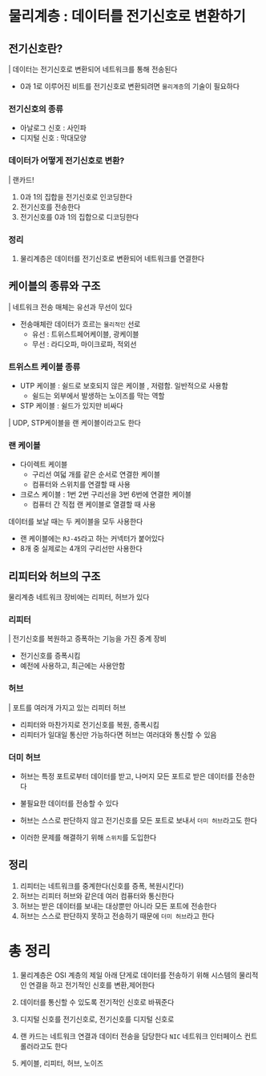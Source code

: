 # 물리계층 : 데이터를 전기신호로 변환하기

## 전기신호란?

| 데이터는 전기신호로 변환되어 네트워크를 통해 전송된다

- 0과 1로 이루어진 비트를 전기신호로 변환되려면 `물리계층`의 기술이 필요하다

### 전기신호의 종류

- 아날로그 신호 : 사인파
- 디지털 신호 : 막대모양

### 데이터가 어떻게 전기신호로 변환?

| 랜카드!

1. 0과 1의 집합을 전기신호로 인코딩한다
2. 전기신호를 전송한다
3. 전기신호를 0과 1의 집합으로 디코딩한다

### 정리

1. 물리계층은 데이터를 전기신호로 변환되어 네트워크를 연결한다

## 케이블의 종류와 구조

| 네트워크 전송 매체는 유선과 무선이 있다

- 전송매체란 데이터가 흐르는 `물리적인` 선로
  - 유선 : 트위스트페어케이블, 광케이블
  - 무선 : 라디오파, 마이크로파, 적외선

### 트위스트 케이블 종류

- UTP 케이블 : 쉴드로 보호되지 않은 케이블 , 저렴함. 일반적으로 사용함
  - 쉴드는 외부에서 발생하는 노이즈를 막는 역할
- STP 케이블 : 쉴드가 있지만 비싸다

| UDP, STP케이블을 랜 케이블이라고도 한다

### 랜 케이블

- 다이렉트 케이블
  - 구리선 여덟 개를 같은 순서로 연결한 케이블
  - 컴퓨터와 스위치를 연결할 때 사용
- 크로스 케이블 : 1번 2번 구리선을 3번 6번에 연결한 케이블
  - 컴퓨터 간 직접 랜 케이블로 열결할 때 사용

데이터를 보날 때는 두 케이블을 모두 사용한다

- 랜 케이블에는 `RJ-45`라고 하는 커넥터가 붙어있다
- 8개 중 실제로는 4개의 구리선만 사용한다

## 리피터와 허브의 구조

물리계층 네트워크 장비에는 리피터, 허브가 있다

### 리피터

| 전기신호를 복원하고 증폭하는 기능을 가진 중계 장비

- 전기신호를 증폭시킴
- 예전에 사용하고, 최근에는 사용안함

### 허브

| 포트를 여러개 가지고 있는 리피터 허브

- 리피터와 마찬가지로 전기신호를 복원, 증폭시킴
- 리피터가 일대일 통신만 가능하다면 허브는 여러대와 통신할 수 있음

### 더미 허브

- 허브는 특정 포트로부터 데이터를 받고, 나머지 모든 포트로 받은 데이터를 전송한다

- 불필요한 데이터를 전송할 수 있다

- 허브는 스스로 판단하지 않고 전기신호를 모든 포트로 보내서 `더미 허브`라고도 한다

- 이러한 문제를 해결하기 위해 `스위치`를 도입한다

## 정리

1. 리피터는 네트워크를 중계한다(신호를 증폭, 복원시킨다)
2. 허브는 리피터 허브와 같은데 여러 컴퓨터와 통신한다
3. 허브는 받은 데이터를 보내는 대상뿐만 아니라 모든 포트에 전송한다
4. 허브는 스스로 판단하지 못하고 전송하기 때문에 `더미 허브`라고 한다

# 총 정리

1. 물리계층은 OSI 계층의 제일 아래 단게로 데이터를 전송하기 위해 시스템의 물리적인 연결을 하고 전기적인 신호를 변환,제어한다

2. 데이터를 통신할 수 있도록 전기적인 신호로 바꿔준다

3. 디지털 신호를 전기신호로, 전기신호를 디지털 신호로
4. 랜 카드는 네트워크 연결과 데이터 전송을 담당한다 `NIC` 네트워크 인터페이스 컨트롤러라고도 한다
5. 케이블, 리피터, 허브, 노이즈

